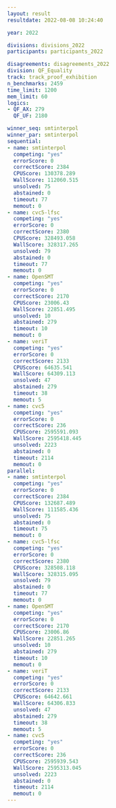 ```yaml
---
layout: result
resultdate: 2022-08-08 10:24:40

year: 2022

divisions: divisions_2022
participants: participants_2022

disagreements: disagreements_2022
division: QF_Equality
track: track_proof_exhibition
n_benchmarks: 2459
time_limit: 1200
mem_limit: 60
logics:
- QF_AX: 279
  QF_UF: 2180

winner_seq: smtinterpol
winner_par: smtinterpol
sequential:
- name: smtinterpol
  competing: "yes"
  errorScore: 0
  correctScore: 2384
  CPUScore: 130378.289
  WallScore: 112060.515
  unsolved: 75
  abstained: 0
  timeout: 77
  memout: 0
- name: cvc5-lfsc
  competing: "yes"
  errorScore: 0
  correctScore: 2380
  CPUScore: 328493.058
  WallScore: 328317.265
  unsolved: 79
  abstained: 0
  timeout: 77
  memout: 0
- name: OpenSMT
  competing: "yes"
  errorScore: 0
  correctScore: 2170
  CPUScore: 23006.43
  WallScore: 22851.495
  unsolved: 10
  abstained: 279
  timeout: 10
  memout: 0
- name: veriT
  competing: "yes"
  errorScore: 0
  correctScore: 2133
  CPUScore: 64635.541
  WallScore: 64309.113
  unsolved: 47
  abstained: 279
  timeout: 38
  memout: 5
- name: cvc5
  competing: "yes"
  errorScore: 0
  correctScore: 236
  CPUScore: 2595591.093
  WallScore: 2595418.445
  unsolved: 2223
  abstained: 0
  timeout: 2114
  memout: 0
parallel:
- name: smtinterpol
  competing: "yes"
  errorScore: 0
  correctScore: 2384
  CPUScore: 132687.489
  WallScore: 111585.436
  unsolved: 75
  abstained: 0
  timeout: 75
  memout: 0
- name: cvc5-lfsc
  competing: "yes"
  errorScore: 0
  correctScore: 2380
  CPUScore: 328508.118
  WallScore: 328315.095
  unsolved: 79
  abstained: 0
  timeout: 77
  memout: 0
- name: OpenSMT
  competing: "yes"
  errorScore: 0
  correctScore: 2170
  CPUScore: 23006.86
  WallScore: 22851.265
  unsolved: 10
  abstained: 279
  timeout: 10
  memout: 0
- name: veriT
  competing: "yes"
  errorScore: 0
  correctScore: 2133
  CPUScore: 64642.661
  WallScore: 64306.833
  unsolved: 47
  abstained: 279
  timeout: 38
  memout: 5
- name: cvc5
  competing: "yes"
  errorScore: 0
  correctScore: 236
  CPUScore: 2595939.543
  WallScore: 2595313.045
  unsolved: 2223
  abstained: 0
  timeout: 2114
  memout: 0
---
```

